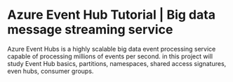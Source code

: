 # Azure Event Hub Tutorial | Big data message streaming service

Azure Event Hubs is a highly scalable big data event processing service capable of processing millions of events per second. in this project will study Event Hub basics, partitions, namespaces, shared access signatures, even hubs, consumer groups.
